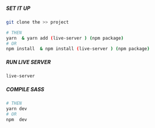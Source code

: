   ##### SET IT UP

```bash
git clone the >> project

# THEN
yarn  & yarn add (live-server ) (npm package)
# OR
npm install  & npm install (live-server ) (npm package)
```



##### RUN LIVE SERVER

```bash
live-server

```


##### COMPILE SASS


```bash
# THEN
yarn dev
# OR
npm  dev

````